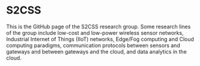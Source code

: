 # S2CSS
This is the GitHub page of the S2CSS research group. Some research lines of the group include low-cost and low-power wireless sensor networks, Industrial Internet of Things (IIoT) networks, Edge/Fog computing and Cloud computing paradigms, communication protocols between sensors and gateways and between gateways and the cloud, and data analytics in the cloud.
